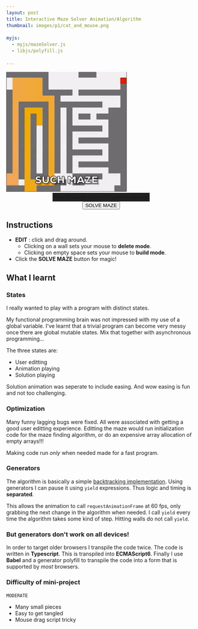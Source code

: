 ```yaml
---
layout: post
title: Interactive Maze Solver Animation/Algorithm
thumbnail: images/p1/cat_and_mouse.png

myjs:
  - myjs/mazeSolver.js
  - libjs/polyfill.js

---
```


<img id="hideThis" src="/images/p1/maze-post.gif">

<!-- more -->

<!--This hides the thumbnail-->
<script async>
document.getElementById("hideThis").style.display = "none";
</script>

<div style='width:100%; text-align:center;'>
<canvas id="mazeSolver-canvas" style="display:inline-block;background-color:#212121;padding:3px;">Your browser doesn't support canvas!</canvas>
<br>
<button onclick="runAnimation()">SOLVE MAZE</button>
</div>

## Instructions

  - __EDIT__ : click and drag around.
    - Clicking on a wall sets your mouse to __delete mode__.
    - Clicking on empty space sets your mouse to __build mode__.
  - Click the __SOLVE MAZE__ button for magic!


## What I learnt

### States

I really wanted to play with a program with distinct states.

My functional programming brain was not impressed with my use of a global variable.
I've learnt that a trivial program can become very messy once there are global mutable states.
Mix that together with asynchronous programming...

The three states are:

  - User editting
  - Animation playing
  - Solution playing

Solution animation was seperate to include easing.
And wow easing is fun and not too challenging.

### Optimization

Many funny lagging bugs were fixed.
All were associated with getting a good user editting experience.
Editting the maze would run initialization code for the maze finding algorithm, or do an expensive array allocation of empty arrays!!!

Making code run _only_ when needed made for a fast program.


### Generators

The algorithm is basically a simple [backtracking implementation](https://en.wikipedia.org/wiki/Backtracking).
Using generators I can pause it using `yield` expressions.
Thus logic and timing is __separated__.

This allows the animation to call `requestAnimationFrame` at 60 fps, only grabbing the next change in the algorithm when needed.
I call `yield` every time the algorithm takes some kind of step. Hitting walls do not call `yield`.


### But generators don't work on all devices!

In order to target older browsers I transpile the code twice.
The code is written in __Typescript__. This is transpiled into __ECMAScript6__.
Finally I use __Babel__ and a generator polyfill to transpile the code into a form that is supported by _most_ browsers.


### Difficulty of mini-project

`MODERATE`

  - Many small pieces
  - Easy to get tangled
  - Mouse drag script tricky